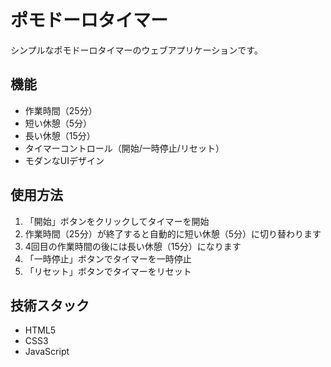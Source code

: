 # ポモドーロタイマー

シンプルなポモドーロタイマーのウェブアプリケーションです。

## 機能

- 作業時間（25分）
- 短い休憩（5分）
- 長い休憩（15分）
- タイマーコントロール（開始/一時停止/リセット）
- モダンなUIデザイン

## 使用方法

1. 「開始」ボタンをクリックしてタイマーを開始
2. 作業時間（25分）が終了すると自動的に短い休憩（5分）に切り替わります
3. 4回目の作業時間の後には長い休憩（15分）になります
4. 「一時停止」ボタンでタイマーを一時停止
5. 「リセット」ボタンでタイマーをリセット

## 技術スタック

- HTML5
- CSS3
- JavaScript
